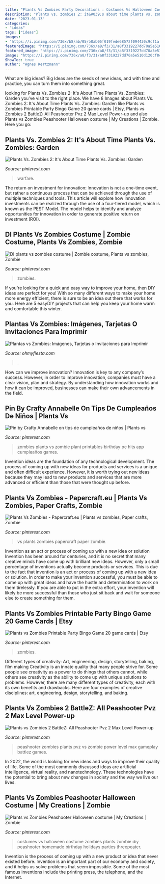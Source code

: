 ```yaml
---
title: "Plants Vs Zombies Party Decorations : Costumes Vs Halloween Costume Zombies Plants Zombie Diy Peashooter Homemade Birthday Holidays Parties Threepeater"
description: "Plants vs. zombies 2: it&#039;s about time plants vs. zombies: garden"
date: "2023-01-13"
categories:
- "ideas"
tags: ["ideas"]
images:
- "https://i.pinimg.com/736x/b8/ab/05/b8ab05f019fede68572f094430c9cf1a.jpg"
featuredImage: "https://i.pinimg.com/736x/a8/f3/31/a8f3319227dd70a5e510d120cf8cf6fe--plants-vs-zombies-papercraft.jpg"
featured_image: "https://i.pinimg.com/736x/a8/f3/31/a8f3319227dd70a5e510d120cf8cf6fe--plants-vs-zombies-papercraft.jpg"
image: "https://i.pinimg.com/736x/a8/f3/31/a8f3319227dd70a5e510d120cf8cf6fe--plants-vs-zombies-papercraft.jpg"
ShowToc: true
author: "Agnes Kertzmann"
---
```



What are big ideas?
Big Ideas are the seeds of new ideas, and with time and practice, you can turn them into something great.

	

		
looking for Plants Vs. Zombies 2: It&#039;s About Time Plants Vs. Zombies: Garden you've visit to the right place. We have 8 Images about Plants Vs. Zombies 2: It&#039;s About Time Plants Vs. Zombies: Garden like Plants vs Zombies Printable Party Bingo Game 20 game cards | Etsy, Plants vs Zombies 2 BattleZ: All Peashooter Pvz 2 Max Level Power-up and also Plants vs Zombies Peashooter Halloween costume | My Creations | Zombie. Here you go:
		
    
## Plants Vs. Zombies 2: It&#039;s About Time Plants Vs. Zombies: Garden

<img loading=lazy src="https://i.pinimg.com/736x/41/06/4b/41064b7398f8cf829d669cf0b7817e42.jpg" onerror="this.onerror=null;this.src='https://tse1.mm.bing.net/th?id=OIP.XvCPV1QAXXSjwcnDZWKOuQHaEU&amp;pid=15.1';" alt="Plants Vs. Zombies 2: It&#039;s About Time Plants Vs. Zombies: Garden">

_Source: pinterest.com_

>warfare. 

	

The return on investment for innovation:
Innovation is not a one-time event, but rather a continuous process that can be achieved through the use of multiple techniques and tools. This article will explore how innovation investments can be realized through the use of a four-tiered model, which is known as the PEST Model. The model helps to identify and analyze opportunities for innovation in order to generate positive return on investment (ROI).

    
## DI Plants Vs Zombies Costume | Zombie Costume, Plants Vs Zombies, Zombie

<img loading=lazy src="https://i.pinimg.com/originals/3e/67/67/3e67672dc1775ae3e72bd719aa103a8e.jpg" onerror="this.onerror=null;this.src='https://tse1.mm.bing.net/th?id=OIP.RMM25i4wyi_HMT7oQUPPWQHaJ4&amp;pid=15.1';" alt="DI plants vs zombies costume | Zombie costume, Plants vs zombies, Zombie">

_Source: pinterest.com_

>zombies. 

	

If you're looking for a quick and easy way to improve your home, then DIY ideas are perfect for you! With so many different ways to make your home more energy efficient, there is sure to be an idea out there that works for you. Here are 5 easyDIY projects that can help you keep your home warm and comfortable this winter.

    
## Plantas Vs Zombies: Imágenes, Tarjetas O Invitaciones Para Imprimir

<img loading=lazy src="https://2.bp.blogspot.com/-FYOzTCW1qZY/VP3fwtiQJkI/AAAAAAAEOnE/GY0ULhsf0Es/s1600/plants-vs-zombies-free-printable-party-kit-012.jpg" onerror="this.onerror=null;this.src='https://tse1.mm.bing.net/th?id=OIP.mMKOm3pagdcAUX1NbHdnoQAAAA&amp;pid=15.1';" alt="Plantas vs Zombies: Imágenes, Tarjetas o Invitaciones para Imprimir">

_Source: ohmyfiesta.com_

>. 

	

How can we improve innovation?
Innovation is key to any company’s success. However, in order to improve innovation, companies must have a clear vision, plan and strategy. By understanding how innovation works and how it can be improved, businesses can make their own advancements in the field.

    
## Pin By Crafty Annabelle On Tips De Cumpleaños De Niños | Plants Vs

<img loading=lazy src="https://i.pinimg.com/originals/49/c5/45/49c5459fad214dfbb2fc687b4225c216.png" onerror="this.onerror=null;this.src='https://tse4.mm.bing.net/th?id=OIP.zCHHwX8nzBCUD2OVGpCsogAAAA&amp;pid=15.1';" alt="Pin by Crafty Annabelle on tips de cumpleaños de niños | Plants vs">

_Source: pinterest.com_

>zombies plants vs zombie plant printables birthday pc hits app cumpleaños games. 

	

Invention ideas are the foundation of any technological development. The process of coming up with new ideas for products and services is a unique and often difficult experience. However, it is worth trying out new ideas because they may lead to new products and services that are more advanced or efficient than those that were thought up before.

    
## Plants Vs Zombies - Papercraft.eu | Plants Vs Zombies, Paper Crafts, Zombie

<img loading=lazy src="https://i.pinimg.com/736x/a8/f3/31/a8f3319227dd70a5e510d120cf8cf6fe--plants-vs-zombies-papercraft.jpg" onerror="this.onerror=null;this.src='https://tse1.mm.bing.net/th?id=OIP.SkjZbASGPfMueWE_3MLNJAHaFj&amp;pid=15.1';" alt="Plants Vs Zombies - Papercraft.eu | Plants vs zombies, Paper crafts, Zombie">

_Source: pinterest.com_

>vs plants zombies papercraft paper zombie. 

	

Invention as an act or process of coming up with a new idea or solution
Invention has been around for centuries, and it is no secret that many creative minds have come up with brilliant new ideas. However, only a small percentage of inventions actually become products or services. This is due to the fact that invention is an act or process of coming up with a new idea or solution. In order to make your invention successful, you must be able to come up with great ideas and have the hustle and determination to work on them tirelessly. If you are able to put in the extra effort, your invention will likely be more successful than those who just sit back and wait for someone else to create something for them.

    
## Plants Vs Zombies Printable Party Bingo Game 20 Game Cards | Etsy

<img loading=lazy src="https://i.pinimg.com/originals/ae/d6/2e/aed62e20b777ca3db726d92800a1af7b.jpg" onerror="this.onerror=null;this.src='https://tse4.mm.bing.net/th?id=OIP.Etxzab1SpsA6kGwlj0zHngHaKX&amp;pid=15.1';" alt="Plants vs Zombies Printable Party Bingo Game 20 game cards | Etsy">

_Source: pinterest.com_

>zombies. 

	

Different types of creativity: Art, engineering, design, storytelling, baking, film making
Creativity is an innate quality that many people strive for. Some people see creativity as a power to do things that others cannot, while others see creativity as the ability to come up with unique solutions to problems. However, there are many different types of creativity, each with its own benefits and drawbacks. Here are four examples of creative disciplines: art, engineering, design, storytelling, and baking.

    
## Plants Vs Zombies 2 BattleZ: All Peashooter Pvz 2 Max Level Power-up

<img loading=lazy src="https://i.pinimg.com/736x/b8/ab/05/b8ab05f019fede68572f094430c9cf1a.jpg" onerror="this.onerror=null;this.src='https://tse4.mm.bing.net/th?id=OIP.Fs60JuuL4tzvhDh4tEJ1tAHaEK&amp;pid=15.1';" alt="Plants vs Zombies 2 BattleZ: All Peashooter Pvz 2 Max Level Power-up">

_Source: pinterest.com_

>peashooter zombies plants pvz vs zombie power level max gameplay battlez games. 

	

In 2022, the world is looking for new ideas and ways to improve their quality of life. Some of the most commonly discussed ideas are artificial intelligence, virtual reality, and nanotechnology. These technologies have the potential to bring about new changes in society and the way we live our lives.

    
## Plants Vs Zombies Peashooter Halloween Costume | My Creations | Zombie

<img loading=lazy src="https://i.pinimg.com/736x/ae/33/b9/ae33b9c164a3b599dcf9dc35e369cdfc--plants-vs-zombies-halloween-costumes.jpg?b=t" onerror="this.onerror=null;this.src='https://tse1.mm.bing.net/th?id=OIP.4EFzO-0sLlkk40WkEjCbPgHaNK&amp;pid=15.1';" alt="Plants vs Zombies Peashooter Halloween costume | My Creations | Zombie">

_Source: pinterest.com_

>costumes vs halloween costume zombies plants zombie diy peashooter homemade birthday holidays parties threepeater. 

	

Invention is the process of coming up with a new product or idea that never existed before. Invention is an important part of our economy and society, and it helps us solve problems that seem impossible. Some of the most famous inventions include the printing press, the telephone, and the Internet.


